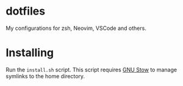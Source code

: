 # dotfiles
My configurations for zsh, Neovim, VSCode and others.

# Installing
Run the `install.sh` script. This script requires [GNU Stow](https://www.gnu.org/software/stow/) to manage symlinks to the home directory.
